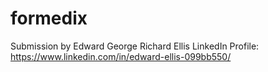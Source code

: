 # formedix

Submission by Edward George Richard Ellis
LinkedIn Profile: https://www.linkedin.com/in/edward-ellis-099bb550/
